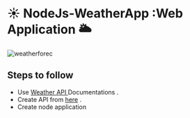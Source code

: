 # :sunny: NodeJs-WeatherApp :Web Application :sun_behind_large_cloud:

![weatherforec](https://user-images.githubusercontent.com/49508237/75627806-93084b00-5bf9-11ea-8c6b-a864156d111c.jpg)

## Steps to follow

- Use [Weather API ](https://openweathermap.org/) Documentations .
- Create API from [here](https://openweathermap.org/appid) .
- Create node application
